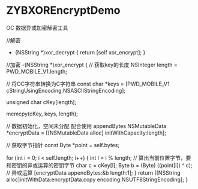 # ZYBXOREncryptDemo
OC 数据异或加密解密工具


//解密
- (NSString *)xor_decrypt
{
return [self xor_encrypt];
}

//加密
-(NSString *)xor_encrypt
{
// 获取key的长度
NSInteger length = PWD_MOBILE_V1.length;

// 将OC字符串转换为C字符串
const char *keys = [PWD_MOBILE_V1 cStringUsingEncoding:NSASCIIStringEncoding];

unsigned char cKey[length];

memcpy(cKey, keys, length);

// 数据初始化，空间未分配 配合使用 appendBytes
NSMutableData *encryptData = [[NSMutableData alloc] initWithCapacity:length];

// 获取字节指针
const Byte *point = self.bytes;

for (int i = 0; i < self.length; i++) {
int l = i % length;                     // 算出当前位置字节，要和密钥的异或运算的密钥字节
char c = cKey[l];
Byte b = (Byte) ((point[i]) ^ c);       // 异或运算
[encryptData appendBytes:&b length:1];
}
return [[NSString alloc]initWithData:encryptData.copy encoding:NSUTF8StringEncoding];
}
